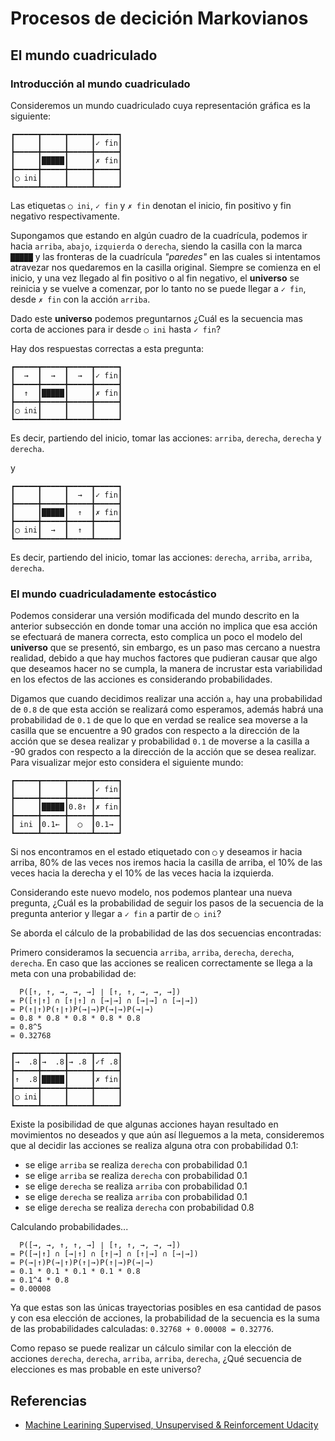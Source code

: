 # Procesos de decición Markovianos

## El mundo cuadriculado

### Introducción al mundo cuadriculado

Consideremos un mundo cuadriculado cuya representación gráfica es la siguiente:

```
┏━━━━━┳━━━━━┳━━━━━┳━━━━━┓
┃     ┃     ┃     ┃✓ fin┃
┣━━━━━╋━━━━━╋━━━━━╋━━━━━┫
┃     ┃█████┃     ┃✗ fin┃
┣━━━━━╋━━━━━╋━━━━━╋━━━━━┫
┃◯ ini┃     ┃     ┃     ┃
┗━━━━━┻━━━━━┻━━━━━┻━━━━━┛
```

Las etiquetas `◯ ini`, `✓ fin` y `✗ fin` denotan el inicio, fin positivo y fin negativo respectivamente.

Supongamos que estando en algún cuadro de la cuadrícula, podemos ir hacia `arriba`, `abajo`, `izquierda` o `derecha`, siendo la casilla con la marca `█████` y las fronteras de la cuadrícula *"paredes"* en las cuales si intentamos atravezar nos quedaremos en la casilla original. Siempre se comienza en el inicio, y una vez llegado al fin positivo o al fin negativo, el **universo** se reinicia y se vuelve a comenzar, por lo tanto no se puede llegar a `✓ fin`, desde `✗ fin` con la acción `arriba`.

Dado este **universo** podemos preguntarnos ¿Cuál es la secuencia mas corta de acciones para ir desde `◯ ini` hasta `✓ fin`?

Hay dos respuestas correctas a esta pregunta:

```
┏━━━━━┳━━━━━┳━━━━━┳━━━━━┓
┃  →  ┃  →  ┃  →  ┃✓ fin┃
┣━━━━━╋━━━━━╋━━━━━╋━━━━━┫
┃  ↑  ┃█████┃     ┃✗ fin┃
┣━━━━━╋━━━━━╋━━━━━╋━━━━━┫
┃◯ ini┃     ┃     ┃     ┃
┗━━━━━┻━━━━━┻━━━━━┻━━━━━┛
```

Es decir, partiendo del inicio, tomar las acciones: `arriba`, `derecha`, `derecha` y `derecha`.

y

```
┏━━━━━┳━━━━━┳━━━━━┳━━━━━┓
┃     ┃     ┃  →  ┃✓ fin┃
┣━━━━━╋━━━━━╋━━━━━╋━━━━━┫
┃     ┃█████┃  ↑  ┃✗ fin┃
┣━━━━━╋━━━━━╋━━━━━╋━━━━━┫
┃◯ ini┃  →  ┃  ↑  ┃     ┃
┗━━━━━┻━━━━━┻━━━━━┻━━━━━┛
```

Es decir, partiendo del inicio, tomar las acciones: `derecha`, `arriba`, `arriba`, `derecha`.

### El mundo cuadriculadamente estocástico

Podemos considerar una versión modificada del mundo descrito en la anterior subsección en donde tomar una acción no implica que esa acción se efectuará de manera correcta, esto complica un poco el modelo del **universo** que se presentó, sin embargo, es un paso mas cercano a nuestra realidad, debido a que hay muchos factores que pudieran causar que algo que deseamos hacer no se cumpla, la manera de incrustar esta variabilidad en los efectos de las acciones es considerando probabilidades.

Digamos que cuando decidimos realizar una acción `a`, hay una probabilidad de `0.8` de que esta acción se realizará como esperamos, además habrá una probabilidad de `0.1` de que lo que en verdad se realice sea moverse a la casilla que se encuentre a 90 grados con respecto a la dirección de la acción que se desea realizar y probabilidad `0.1` de moverse a la casilla a -90 grados con respecto a la dirección de la acción que se desea realizar. Para visualizar mejor esto considera el siguiente mundo:

```
┏━━━━━┳━━━━━┳━━━━━┳━━━━━┓
┃     ┃     ┃     ┃✓ fin┃
┣━━━━━╋━━━━━╋━━━━━╋━━━━━┫
┃     ┃█████┃0.8↑ ┃✗ fin┃
┣━━━━━╋━━━━━╋━━━━━╋━━━━━┫
┃ ini ┃0.1← ┃  ◯  ┃0.1→ ┃
┗━━━━━┻━━━━━┻━━━━━┻━━━━━┛
```

Si nos encontramos en el estado etiquetado con `◯` y deseamos ir hacia arriba, 80% de las veces nos iremos hacia la casilla de arriba, el 10% de las veces hacia la derecha y el 10% de las veces hacia la izquierda.

Considerando este nuevo modelo, nos podemos plantear una nueva pregunta, ¿Cuál es la probabilidad de seguir los pasos de la secuencia de la pregunta anterior y llegar a `✓ fin` a partir de `◯ ini`?

Se aborda el cálculo de la probabilidad de las dos secuencias encontradas:

Primero consideramos la secuencia `arriba`, `arriba`, `derecha`, `derecha`, `derecha`. En caso que las acciones se realicen correctamente se llega a la meta con una probabilidad de:

```
  P([↑, ↑, →, →, →] ∣ [↑, ↑, →, →, →])
= P([↑∣↑] ∩ [↑∣↑] ∩ [→∣→] ∩ [→∣→] ∩ [→∣→])
= P(↑∣↑)P(↑∣↑)P(→∣→)P(→∣→)P(→∣→)
= 0.8 * 0.8 * 0.8 * 0.8 * 0.8
= 0.8^5
= 0.32768
```

```
┏━━━━━┳━━━━━┳━━━━━┳━━━━━┓
┃→  .8┃→  .8┃→ .8 ┃✓f .8┃
┣━━━━━╋━━━━━╋━━━━━╋━━━━━┫
┃↑  .8┃█████┃     ┃✗ fin┃
┣━━━━━╋━━━━━╋━━━━━╋━━━━━┫
┃◯ ini┃     ┃     ┃     ┃
┗━━━━━┻━━━━━┻━━━━━┻━━━━━┛
```

Existe la posibilidad de que algunas acciones hayan resultado en movimientos no deseados y que aún así lleguemos a la meta, consideremos que al decidir las acciones se realiza alguna otra con probabilidad 0.1:
* se elige `arriba` se realiza `derecha` con probabilidad 0.1
* se elige `arriba` se realiza `derecha` con probabilidad 0.1
* se elige `derecha` se realiza `arriba` con probabilidad 0.1
* se elige `derecha` se realiza `arriba` con probabilidad 0.1
* se elige `derecha` se realiza `derecha` con probabilidad 0.8

Calculando probabilidades...

```
  P([→, →, ↑, ↑, →] ∣ [↑, ↑, →, →, →])
= P([→∣↑] ∩ [→∣↑] ∩ [↑∣→] ∩ [↑∣→] ∩ [→∣→])
= P(→∣↑)P(→∣↑)P(↑∣→)P(↑∣→)P(→∣→)
= 0.1 * 0.1 * 0.1 * 0.1 * 0.8
= 0.1^4 * 0.8
= 0.00008
```

Ya que estas son las únicas trayectorias posibles en esa cantidad de pasos y con esa elección de acciones, la probabilidad de la secuencia es la suma de las probabilidades calculadas: `0.32768 + 0.00008 = 0.32776`.

Como repaso se puede realizar un cálculo similar con la elección de acciones `derecha`, `derecha`, `arriba`, `arriba`, `derecha`, ¿Qué secuencia de elecciones es mas probable en este universo?

## Referencias

* [Machine Learining Supervised, Unsupervised & Reinforcement Udacity](https://www.udacity.com/course/machine-learning--ud262)
